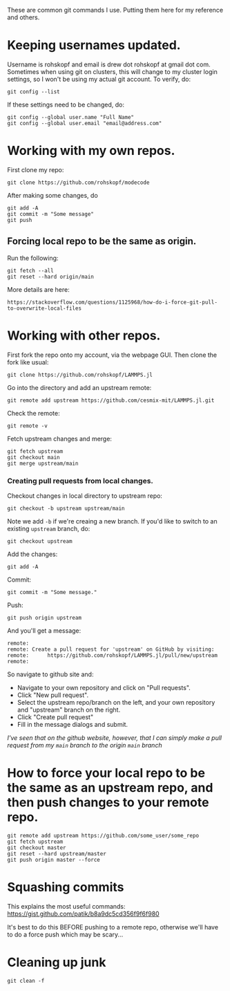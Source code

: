 These are common git commands I use. Putting them here for my reference and others.

# Keeping usernames updated.

Username is rohskopf and email is drew dot rohskopf at gmail dot com. Sometimes when using git on clusters, this will change to my cluster login settings, so I won't be using my actual git account. To verify, do:

    git config --list

If these settings need to be changed, do:

    git config --global user.name "Full Name"
    git config --global user.email "email@address.com"

# Working with my own repos.

First clone my repo:

    git clone https://github.com/rohskopf/modecode

After making some changes, do

    git add -A
    git commit -m "Some message"
    git push

## Forcing local repo to be the same as origin.

Run the following:

    git fetch --all
    git reset --hard origin/main

More details are here:

    https://stackoverflow.com/questions/1125968/how-do-i-force-git-pull-to-overwrite-local-files

# Working with other repos.

First fork the repo onto my account, via the webpage GUI. Then clone the fork like usual:

    git clone https://github.com/rohskopf/LAMMPS.jl

Go into the directory and add an upstream remote:

    git remote add upstream https://github.com/cesmix-mit/LAMMPS.jl.git

Check the remote:

    git remote -v

Fetch upstream changes and merge:

    git fetch upstream
    git checkout main
    git merge upstream/main

### Creating pull requests from local changes.

Checkout changes in local directory to upstream repo:

    git checkout -b upstream upstream/main

Note we add `-b` if we're creaing a new branch. If you'd like to switch to an existing `upstream` branch, do:

    git checkout upstream

Add the changes:

    git add -A

Commit:
    
    git commit -m "Some message."

Push:

    git push origin upstream

And you'll get a message:

    remote: 
    remote: Create a pull request for 'upstream' on GitHub by visiting:
    remote:      https://github.com/rohskopf/LAMMPS.jl/pull/new/upstream
    remote: 

So navigate to github site and:
- Navigate to your own repository and click on "Pull requests".
- Click "New pull request".
- Select the upstream repo/branch on the left, and your own repository and "upstream" branch on the right.
- Click "Create pull request"
- Fill in the message dialogs and submit.

*I've seen that on the github website, however, that I can simply make a pull request from my `main` branch to the origin `main` branch*

# How to force your local repo to be the same as an upstream repo, and then push changes to your remote repo.

    git remote add upstream https://github.com/some_user/some_repo
    git fetch upstream
    git checkout master
    git reset --hard upstream/master  
    git push origin master --force

# Squashing commits

This explains the most useful commands: https://gist.github.com/patik/b8a9dc5cd356f9f6f980

It's best to do this BEFORE pushing to a remote repo, otherwise we'll have to do a force push which may be scary...

# Cleaning up junk

`git clean -f`
